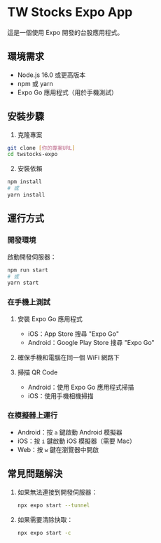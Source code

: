 # TW Stocks Expo App

這是一個使用 Expo 開發的台股應用程式。

## 環境需求

- Node.js 16.0 或更高版本
- npm 或 yarn
- Expo Go 應用程式（用於手機測試）

## 安裝步驟

1. 克隆專案
```bash
git clone [你的專案URL]
cd twstocks-expo
```

2. 安裝依賴
```bash
npm install
# 或
yarn install
```

## 運行方式

### 開發環境

啟動開發伺服器：
```bash
npm run start
# 或
yarn start
```

### 在手機上測試

1. 安裝 Expo Go 應用程式
   - iOS：App Store 搜尋 "Expo Go"
   - Android：Google Play Store 搜尋 "Expo Go"

2. 確保手機和電腦在同一個 WiFi 網路下

3. 掃描 QR Code
   - Android：使用 Expo Go 應用程式掃描
   - iOS：使用手機相機掃描

### 在模擬器上運行

- Android：按 `a` 鍵啟動 Android 模擬器
- iOS：按 `i` 鍵啟動 iOS 模擬器（需要 Mac）
- Web：按 `w` 鍵在瀏覽器中開啟

## 常見問題解決

1. 如果無法連接到開發伺服器：
   ```bash
   npx expo start --tunnel
   ```

2. 如果需要清除快取：
   ```bash
   npx expo start -c
   ```
